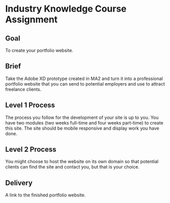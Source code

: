 # Industry Knowledge Course Assignment

## Goal

To create your portfolio website.

## Brief

Take the Adobe XD prototype created in MA2 and turn it into a professional portfolio website that you can send to potential employers and use to attract freelance clients.

## Level 1 Process

The process you follow for the development of your site is up to you. You have two modules (two weeks full-time and four weeks part-time) to create this site. The site should be mobile responsive and display work you have done.

## Level 2 Process

You might choose to host the website on its own domain so that potential clients can find the site and contact you, but that is your choice.

## Delivery

A link to the finished portfolio website.

